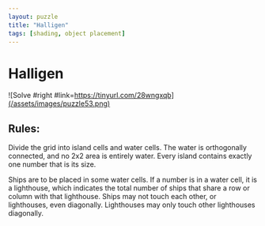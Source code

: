 ```yaml
---
layout: puzzle
title: "Halligen"
tags: [shading, object placement]
---
```


# Halligen

![Solve #right #link=https://tinyurl.com/28wngxqb](/assets/images/puzzle53.png)

## Rules:

Divide the grid into island cells and water cells. The water is orthogonally connected, and no 2x2 area is entirely water. Every island contains exactly one number that is its size.

Ships are to be placed in some water cells. If a number is in a water cell, it is a lighthouse, which indicates the total number of ships that share a row or column with that lighthouse. Ships may not touch each other, or lighthouses, even diagonally. Lighthouses may only touch other lighthouses diagonally. 
